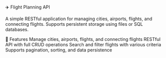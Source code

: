 ✈️ Flight Planning API

A simple RESTful application for managing cities, airports, flights, and connecting flights. Supports persistent storage using files or SQL databases.

📌 Features
Manage cities, airports, flights, and connecting flights
RESTful API with full CRUD operations
Search and filter flights with various criteria
Supports pagination, sorting, and data persistence
